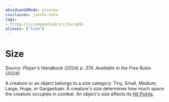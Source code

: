 ```yaml
---
obsidianUIMode: preview
cssclasses: json5e-note
tags:
- ttrpg-cli/compendium/src/5e/xphb
aliases: ["Size"]
---
```

# Size
*Source: Player's Handbook (2024) p. 374. Available in the Free Rules (2024)* 

A creature or an object belongs to a size category: Tiny, Small, Medium, Large, Huge, or Gargantuan. A creature's size determines how much space the creature occupies in combat. An object's size affects its [Hit Points](3-Compendium/rules/variant-rules/hit-points-xphb.md).